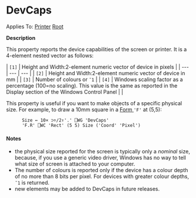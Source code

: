 




<h1 class="heading"><span class="name">DevCaps</span></h1>

Applies To: [Printer](./printer.md) [Root](./root.md)


**Description**


This property reports the device capabilities of the screen or printer. It is a 4-element nested vector as follows:


| `[1]` | Height and Width:2-element numeric vector of device in pixels |
| --- | --- | ---  |
| `[2]` | Height and Width:2-element numeric vector of device in mm |
| `[3]` | Number of colours or `¯1` |
| `[4]` | Windows scaling factor as a percentage (100=no scaling). This value is the same as reported in the Display section of the Windows Control Panel |  |


This property is useful if you want to make objects of a specific physical size. For example, to draw a 10mm square in a [Form ](./form.md)`'F'`                  at (5,5):
```apl
      Size ← 10× ⊃÷/2↑'.' ⎕WG 'DevCaps'
      'F.R' ⎕WC 'Rect' (5 5) Size ('Coord' 'Pixel')
```

#### Notes

- the physical size reported for the screen is typically only a *nominal* size, because, if you use a generic video driver, Windows has no way to tell what size of screen is attached to your computer.
- The number of colours is reported only if the device has a colour depth of no more than 8 bits per pixel. For devices with greater colour depths, `¯1` is returned.
- new elements may be added to DevCaps in future releases.


